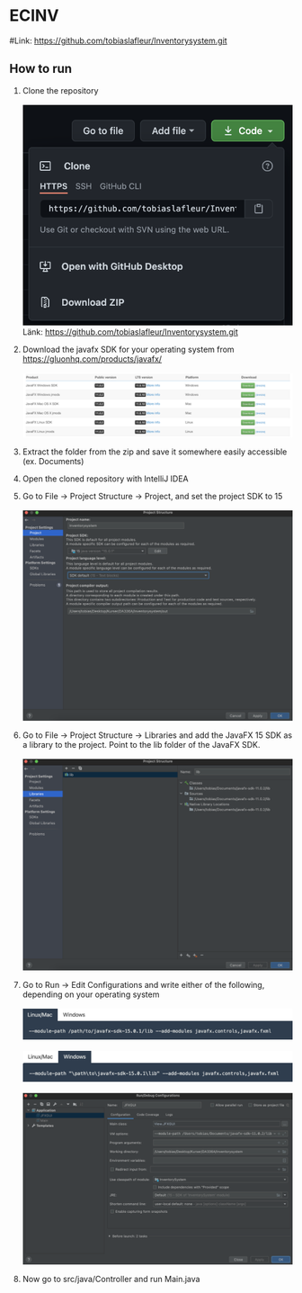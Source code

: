 # ECINV

#Link: https://github.com/tobiaslafleur/Inventorysystem.git

## How to run
1. Clone the repository<br/><br/>
![Screenshot](src/resources/images/readme/clone.png)
   Länk: https://github.com/tobiaslafleur/Inventorysystem.git

2. Download the javafx SDK for your operating system from https://gluonhq.com/products/javafx/<br/><br/>
![Screenshot](src/resources/images/readme/download_sdk.png)

3. Extract the folder from the zip and save it somewhere easily accessible (ex. Documents)

4. Open the cloned repository with IntelliJ IDEA

5. Go to File -> Project Structure -> Project, and set the project SDK to 15<br/><br/>
![Screenshot](src/resources/images/readme/sdk15.png)

6. Go to File -> Project Structure -> Libraries and add the JavaFX 15 SDK as a library to the project. Point to the lib folder of the JavaFX SDK.<br/><br/>
![Screenshot](src/resources/images/readme/library.png)

7. Go to Run -> Edit Configurations and write either of the following, depending on your operating system<br/><br/>
![Screenshot](src/resources/images/readme/linux_mac.png)<br/><br/>
![Screenshot](src/resources/images/readme/windows.png)<br/><br/>
![Screenshot](src/resources/images/readme/vm_options.png)

8. Now go to src/java/Controller and run Main.java